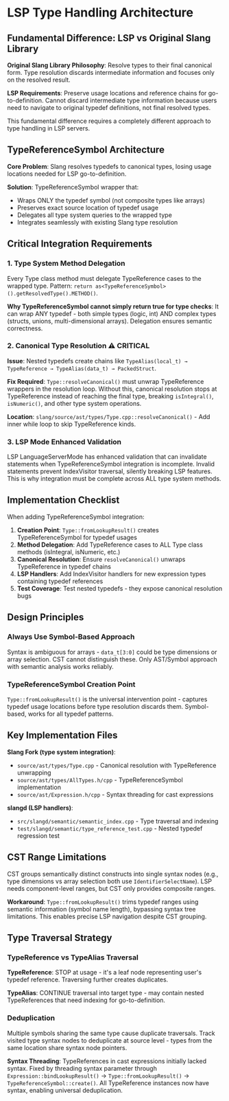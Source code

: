 # LSP Type Handling Architecture

## Fundamental Difference: LSP vs Original Slang Library

**Original Slang Library Philosophy**: Resolve types to their final canonical form. Type resolution discards intermediate information and focuses only on the resolved result.

**LSP Requirements**: Preserve usage locations and reference chains for go-to-definition. Cannot discard intermediate type information because users need to navigate to original typedef definitions, not final resolved types.

This fundamental difference requires a completely different approach to type handling in LSP servers.

## TypeReferenceSymbol Architecture

**Core Problem**: Slang resolves typedefs to canonical types, losing usage locations needed for LSP go-to-definition.

**Solution**: TypeReferenceSymbol wrapper that:

- Wraps ONLY the typedef symbol (not composite types like arrays)
- Preserves exact source location of typedef usage
- Delegates all type system queries to the wrapped type
- Integrates seamlessly with existing Slang type resolution

## Critical Integration Requirements

### 1. Type System Method Delegation

Every Type class method must delegate TypeReference cases to the wrapped type. Pattern: `return as<TypeReferenceSymbol>().getResolvedType().METHOD()`.

**Why TypeReferenceSymbol cannot simply return true for type checks**: It can wrap ANY typedef - both simple types (logic, int) AND complex types (structs, unions, multi-dimensional arrays). Delegation ensures semantic correctness.

### 2. Canonical Type Resolution ⚠️ CRITICAL

**Issue**: Nested typedefs create chains like `TypeAlias(local_t) → TypeReference → TypeAlias(data_t) → PackedStruct`.

**Fix Required**: `Type::resolveCanonical()` must unwrap TypeReference wrappers in the resolution loop. Without this, canonical resolution stops at TypeReference instead of reaching the final type, breaking `isIntegral()`, `isNumeric()`, and other type system operations.

**Location**: `slang/source/ast/types/Type.cpp::resolveCanonical()` - Add inner while loop to skip TypeReference kinds.

### 3. LSP Mode Enhanced Validation

LSP LanguageServerMode has enhanced validation that can invalidate statements when TypeReferenceSymbol integration is incomplete. Invalid statements prevent IndexVisitor traversal, silently breaking LSP features. This is why integration must be complete across ALL type system methods.

## Implementation Checklist

When adding TypeReferenceSymbol integration:

1. **Creation Point**: `Type::fromLookupResult()` creates TypeReferenceSymbol for typedef usages
2. **Method Delegation**: Add TypeReference cases to ALL Type class methods (isIntegral, isNumeric, etc.)
3. **Canonical Resolution**: Ensure `resolveCanonical()` unwraps TypeReference in typedef chains
4. **LSP Handlers**: Add IndexVisitor handlers for new expression types containing typedef references
5. **Test Coverage**: Test nested typedefs - they expose canonical resolution bugs

## Design Principles

### Always Use Symbol-Based Approach

Syntax is ambiguous for arrays - `data_t[3:0]` could be type dimensions or array selection. CST cannot distinguish these. Only AST/Symbol approach with semantic analysis works reliably.

### TypeReferenceSymbol Creation Point

`Type::fromLookupResult()` is the universal intervention point - captures typedef usage locations before type resolution discards them. Symbol-based, works for all typedef patterns.

## Key Implementation Files

**Slang Fork (type system integration)**:

- `source/ast/types/Type.cpp` - Canonical resolution with TypeReference unwrapping
- `source/ast/types/AllTypes.h/cpp` - TypeReferenceSymbol implementation
- `source/ast/Expression.h/cpp` - Syntax threading for cast expressions

**slangd (LSP handlers)**:

- `src/slangd/semantic/semantic_index.cpp` - Type traversal and indexing
- `test/slangd/semantic/type_reference_test.cpp` - Nested typedef regression test

## CST Range Limitations

CST groups semantically distinct constructs into single syntax nodes (e.g., type dimensions vs array selection both use `IdentifierSelectName`). LSP needs component-level ranges, but CST only provides composite ranges.

**Workaround**: `Type::fromLookupResult()` trims typedef ranges using semantic information (symbol name length), bypassing syntax tree limitations. This enables precise LSP navigation despite CST grouping.

## Type Traversal Strategy

### TypeReference vs TypeAlias Traversal

**TypeReference**: STOP at usage - it's a leaf node representing user's typedef reference. Traversing further creates duplicates.

**TypeAlias**: CONTINUE traversal into target type - may contain nested TypeReferences that need indexing for go-to-definition.

### Deduplication

Multiple symbols sharing the same type cause duplicate traversals. Track visited type syntax nodes to deduplicate at source level - types from the same location share syntax node pointers.

**Syntax Threading**: TypeReferences in cast expressions initially lacked syntax. Fixed by threading syntax parameter through `Expression::bindLookupResult()` → `Type::fromLookupResult()` → `TypeReferenceSymbol::create()`. All TypeReference instances now have syntax, enabling universal deduplication.
